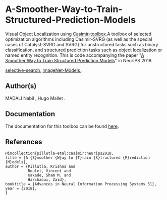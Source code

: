 # A-Smoother-Way-to-Train-Structured-Prediction-Models



Visual Object Localization using  [Casimir-toolbox](https://github.com/krishnap25/casimir).A toolbox of selected optimization algorithms including Casimir-SVRG (as well as the special cases of Catalyst-SVRG and SVRG) for unstructured tasks such as binary classification, and structured prediction tasks such as object localization or named entity recognition. This is code accompanying the paper "[A Smoother Way to Train Structured Prediction Models](https://krishnap25.github.io/papers/2018_neurips_smoother.pdf)" in NeurIPS 2018.

[selective-search](https://github.com/nipunmanral/Object-Detection-using-OpenCV), [ImageNet-Models ](http://dandxy89.github.io/ImageModels/).

## Author(s)

MADALI Nabil , Hugo Mallet .

## Documentation
The documentation for this toolbox can be found [here](https://homes.cs.washington.edu/~pillutla/documentation/casimir/).




## References

```
@incollection{pillutla-etal:casimir:neurips2018,
title = {A {S}moother {W}ay to {T}rain {S}tructured {P}rediction {M}odels},
author = {Pillutla, Krishna and
          Roulet, Vincent and 
          Kakade, Sham M. and
          Harchaoui, Zaid},
booktitle = {Advances in Neural Information Processing Systems 31},
year = {2018},
}
```
